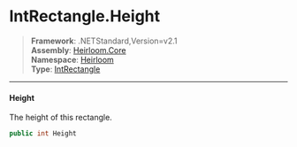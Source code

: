 # IntRectangle.Height

> **Framework**: .NETStandard,Version=v2.1  
> **Assembly**: [Heirloom.Core][0]  
> **Namespace**: [Heirloom][0]  
> **Type**: [IntRectangle][1]  

--------------------------------------------------------------------------------

#### Height

The height of this rectangle.

```cs
public int Height
```

[0]: ../Heirloom.Core.md
[1]: Heirloom.IntRectangle.md
